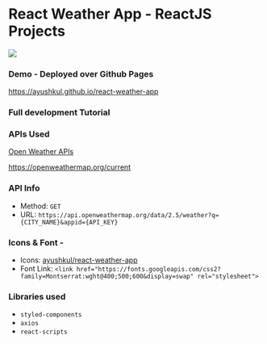# React Weather App - ReactJS Projects

![](weather.gif)

### Demo - Deployed over Github Pages

https://ayushkul.github.io/react-weather-app

### Full development Tutorial

### APIs Used

[Open Weather APIs](https://openweathermap.org/)

https://openweathermap.org/current

### API Info

- Method: `GET`
- URL: `https://api.openweathermap.org/data/2.5/weather?q={CITY_NAME}&appid={API_KEY}`

### Icons & Font -

- Icons: [ayushkul/react-weather-app](https://github.com/ayushkul/react-weather-app/tree/master/public/icons)
- Font Link: `<link href="https://fonts.googleapis.com/css2?family=Montserrat:wght@400;500;600&display=swap" rel="stylesheet">`

### Libraries used

- `styled-components`
- `axios`
- `react-scripts`
